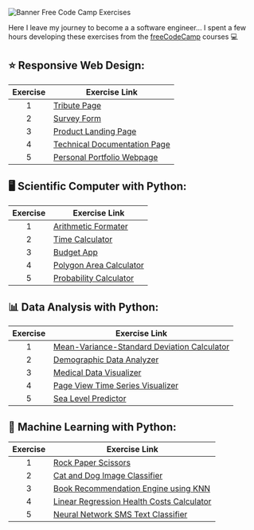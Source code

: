 ![Banner Free Code Camp Exercises](https://user-images.githubusercontent.com/57842220/129662511-46125cfd-4c33-4f75-a60b-139e1f94ac90.png)

Here I leave my journey to become a a software engineer... I spent a few hours developing these exercises from the [freeCodeCamp](https://www.freecodecamp.org/) courses 💻

## ⭐ Responsive Web Design:

Exercise  | Exercise Link
:-------: | ------
1         | [Tribute Page](https://codepen.io/wollieliza/pen/QWgLLPy)
2         | [Survey Form]()
3         | [Product Landing Page]()
4         | [Technical Documentation Page]()
5         | [Personal Portfolio Webpage]()

## 🖥️ Scientific Computer with Python: 

Exercise  | Exercise Link
:-------: | ------
1         | [Arithmetic Formater](https://github.com/wollieliza/freecodecamp-python-exercises/tree/main/scientific-computer-with-python/boilerplate-arithmetic-formater)
2         | [Time Calculator](https://github.com/wollieliza/freecodecamp-python-exercises/tree/main/scientific-computer-with-python/boilerplate-time-calculator)
3         | [Budget App](https://github.com/wollieliza/freecodecamp-python-exercises/tree/main/scientific-computer-with-python/boilerplate-budget-app)
4         | [Polygon Area Calculator](https://github.com/wollieliza/freecodecamp-python-exercises/tree/main/scientific-computer-with-python/boilerplate-polygon-area-calculator)
5         | [Probability Calculator](https://github.com/wollieliza/freecodecamp-python-exercises/tree/main/scientific-computer-with-python/boilerplate-probability-calculator)

## 📊 Data Analysis with Python:

Exercise  | Exercise Link
:-------: | ------
1         | [Mean-Variance-Standard Deviation Calculator](https://github.com/wollieliza/freecodecamp-python-exercises/tree/main/data-analysis-with-python/boilerplate-mean-variance-standard-deviation-calculator)
2         | [Demographic Data Analyzer](https://github.com/wollieliza/freecodecamp-python-exercises/tree/main/data-analysis-with-python/boilerplate-demographic-data-analyzer)
3         | [Medical Data Visualizer](https://github.com/wollieliza/freecodecamp-python-exercises/tree/main/data-analysis-with-python/boilerplate-medical-data-visualizer)
4         | [Page View Time Series Visualizer](https://github.com/wollieliza/freecodecamp-python-exercises/tree/main/data-analysis-with-python/boilerplate-page-view-time-series-visualizer)
5         | [Sea Level Predictor](https://github.com/wollieliza/freecodecamp-python-exercises/tree/main/data-analysis-with-python/boilerplate-sea-level-predictor)

## 📝 Machine Learning with Python:

Exercise  | Exercise Link
:-------: | ------
1         | [Rock Paper Scissors]()
2         | [Cat and Dog Image Classifier]()
3         | [Book Recommendation Engine using KNN]()
4         | [Linear Regression Health Costs Calculator]()
5         | [Neural Network SMS Text Classifier]()
